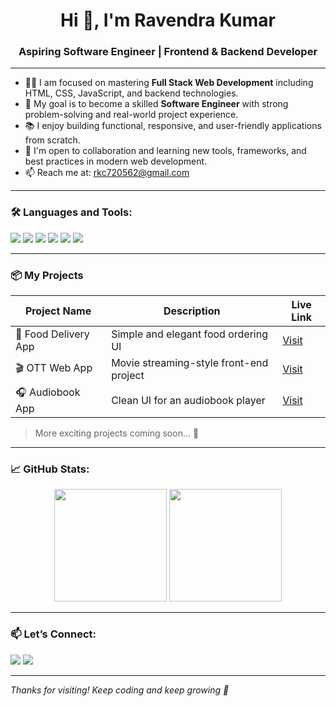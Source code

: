 <h1 align="center">Hi 👋, I'm Ravendra Kumar</h1>
<h3 align="center">Aspiring Software Engineer | Frontend & Backend Developer</h3>

---

- 👨‍💻 I am focused on mastering **Full Stack Web Development** including HTML, CSS, JavaScript, and backend technologies.  
- 🎯 My goal is to become a skilled **Software Engineer** with strong problem-solving and real-world project experience.  
- 📚 I enjoy building functional, responsive, and user-friendly applications from scratch.  
- 💬 I'm open to collaboration and learning new tools, frameworks, and best practices in modern web development.  
- 📫 Reach me at: [rkc720562@gmail.com](mailto:rkc720562@gmail.com)

---

### 🛠️ Languages and Tools:

<p>
  <img src="https://img.shields.io/badge/Code-HTML5-orange?style=for-the-badge&logo=html5&logoColor=white"/>
  <img src="https://img.shields.io/badge/Code-CSS3-blue?style=for-the-badge&logo=css3&logoColor=white"/>
  <img src="https://img.shields.io/badge/Code-JavaScript-yellow?style=for-the-badge&logo=javascript&logoColor=black"/>
  <img src="https://img.shields.io/badge/Tool-VS_Code-blue?style=for-the-badge&logo=visual-studio-code&logoColor=white"/>
  <img src="https://img.shields.io/badge/Version-Git-black?style=for-the-badge&logo=git&logoColor=orange"/>
  <img src="https://img.shields.io/badge/Host-GitHub-181717?style=for-the-badge&logo=github&logoColor=white"/>
</p>

---

### 📦 My Projects

| Project Name         | Description                             | Live Link |
|----------------------|------------------------------------------|-----------|
| 🍱 Food Delivery App | Simple and elegant food ordering UI       | [Visit](https://food-eatsure.netlify.app/) |
| 🎬 OTT Web App       | Movie streaming-style front-end project  | [Visit](https://ott-pletfrom.netlify.app/) |
| 🎧 Audiobook App     | Clean UI for an audiobook player         | [Visit](https://audio-book1.netlify.app/) |

> More exciting projects coming soon... 🚀

---

### 📈 GitHub Stats:

<p align="center">
  <img src="https://github-readme-stats.vercel.app/api?username=ravendrakumar&show_icons=true&theme=radical" height="180"/>
  <img src="https://github-readme-stats.vercel.app/api/top-langs/?username=ravendrakumar&layout=compact&theme=radical" height="180"/>
</p>

---

### 📫 Let’s Connect:

<p align="left">
  <a href="rkc720562@gmail.com"><img src="https://img.shields.io/badge/Gmail-red?style=for-the-badge&logo=gmail&logoColor=white"/></a>
  <a href="https://github.com/ravendra.codes"><img src="https://img.shields.io/badge/GitHub-black?style=for-the-badge&logo=github&logoColor=white"/></a>
</p>

---

_Thanks for visiting! Keep coding and keep growing 🚀_
